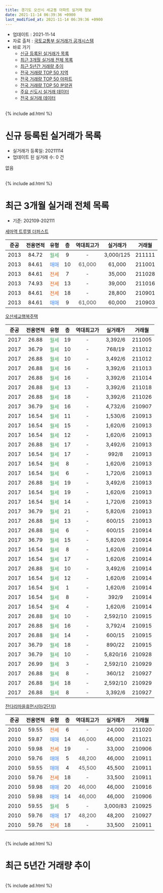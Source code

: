 ```yaml
---
title: 경기도 오산시 세교동 아파트 실거래 정보
date: 2021-11-14 06:39:36 +0900
last_modified_at: 2021-11-14 06:39:36 +0900
---
```


* 업데이트 : 2021-11-14
* 자료 출처 : [국토교통부 실거래가 공개시스템](http://rt.molit.go.kr)
* 바로 가기
    * [신규 등록된 실거래가 목록](#신규-등록된-실거래가-목록)
    * [최근 3개월 실거래 전체 목록](#최근-3개월-실거래-전체-목록)
    * [최근 5년간 거래량 추이](#최근-5년간-거래량-추이)
    * [전국 거래량 TOP 50 지역](https://inasie.github.io/apt-trade-info/최근-3개월-전국에서-가장-거래가-많이-발생한-지역)
    * [전국 거래량 TOP 50 아파트](https://inasie.github.io/apt-trade-info/최근-3개월-전국에서-가장-거래가-많이-발생한-아파트)
    * [전국 거래량 TOP 50 분양권](https://inasie.github.io/apt-trade-info/최근-3개월-전국에서-가장-거래가-많이-발생한-분양권)
    * [주요 신도시 실거래 데이터](https://inasie.github.io/apt-trade-info/주요-신도시)
    * [전국 실거래 데이터](https://inasie.github.io/apt-trade-info/전국)
<br>
{% include ad.html %}
<br>

# 신규 등록된 실거래가 목록
* 실거래가 등록일: 20211114
* 업데이트 된 실거래 수: 0 건

없음

<br>
{% include ad.html %}
<br>

# 최근 3개월 실거래 전체 목록
* 기준: 202109-202111


[세마역 트루엘 더퍼스트](https://search.naver.com/search.naver?query=%EA%B2%BD%EA%B8%B0%EB%8F%84+%EC%98%A4%EC%82%B0%EC%8B%9C+%EC%84%B8%EA%B5%90%EB%8F%99+%EC%84%B8%EB%A7%88%EC%97%AD+%ED%8A%B8%EB%A3%A8%EC%97%98+%EB%8D%94%ED%8D%BC%EC%8A%A4%ED%8A%B8)

|준공|전용면적|유형|층|역대최고가|실거래가|거래월|
|:---:|:---:|:---:|:---:|:---:|:---:|:---:|
|2013|84.72|<span style="color:#34a853">월세</span>|9|<span style="color:#444444">-</span>|3,000/125|211111|
|2013|84.61|<span style="color:#4285f3">매매</span>|10|<span style="color:#444444">61,000</span>|61,000|211001|
|2013|84.61|<span style="color:#ff5a00">전세</span>|7|<span style="color:#444444">-</span>|35,000|211028|
|2013|74.93|<span style="color:#ff5a00">전세</span>|13|<span style="color:#444444">-</span>|39,000|211016|
|2013|84.61|<span style="color:#ff5a00">전세</span>|18|<span style="color:#444444">-</span>|28,800|210901|
|2013|84.61|<span style="color:#4285f3">매매</span>|9|<span style="color:#444444">61,000</span>|60,000|210903|

[오산세교행복주택](https://search.naver.com/search.naver?query=%EA%B2%BD%EA%B8%B0%EB%8F%84+%EC%98%A4%EC%82%B0%EC%8B%9C+%EC%84%B8%EA%B5%90%EB%8F%99+%EC%98%A4%EC%82%B0%EC%84%B8%EA%B5%90%ED%96%89%EB%B3%B5%EC%A3%BC%ED%83%9D)

|준공|전용면적|유형|층|역대최고가|실거래가|거래월|
|:---:|:---:|:---:|:---:|:---:|:---:|:---:|
|2017|26.88|<span style="color:#34a853">월세</span>|19|<span style="color:#444444">-</span>|3,392/6|211005|
|2017|36.79|<span style="color:#34a853">월세</span>|10|<span style="color:#444444">-</span>|768/19|211012|
|2017|26.88|<span style="color:#34a853">월세</span>|10|<span style="color:#444444">-</span>|3,492/6|211012|
|2017|26.88|<span style="color:#34a853">월세</span>|16|<span style="color:#444444">-</span>|3,392/6|211013|
|2017|26.88|<span style="color:#34a853">월세</span>|16|<span style="color:#444444">-</span>|3,392/6|211014|
|2017|26.88|<span style="color:#34a853">월세</span>|13|<span style="color:#444444">-</span>|3,392/6|211018|
|2017|26.88|<span style="color:#34a853">월세</span>|18|<span style="color:#444444">-</span>|3,392/6|211026|
|2017|36.79|<span style="color:#34a853">월세</span>|16|<span style="color:#444444">-</span>|4,732/6|210907|
|2017|16.54|<span style="color:#34a853">월세</span>|11|<span style="color:#444444">-</span>|1,530/6|210913|
|2017|16.54|<span style="color:#34a853">월세</span>|15|<span style="color:#444444">-</span>|1,620/6|210913|
|2017|16.54|<span style="color:#34a853">월세</span>|12|<span style="color:#444444">-</span>|1,620/6|210913|
|2017|26.88|<span style="color:#34a853">월세</span>|17|<span style="color:#444444">-</span>|3,492/6|210913|
|2017|16.54|<span style="color:#34a853">월세</span>|17|<span style="color:#444444">-</span>|992/8|210913|
|2017|16.54|<span style="color:#34a853">월세</span>|8|<span style="color:#444444">-</span>|1,620/6|210913|
|2017|16.54|<span style="color:#34a853">월세</span>|6|<span style="color:#444444">-</span>|1,720/6|210913|
|2017|26.88|<span style="color:#34a853">월세</span>|19|<span style="color:#444444">-</span>|3,492/6|210913|
|2017|16.54|<span style="color:#34a853">월세</span>|19|<span style="color:#444444">-</span>|1,620/6|210913|
|2017|16.54|<span style="color:#34a853">월세</span>|14|<span style="color:#444444">-</span>|1,720/6|210913|
|2017|36.79|<span style="color:#34a853">월세</span>|21|<span style="color:#444444">-</span>|5,820/6|210913|
|2017|26.88|<span style="color:#34a853">월세</span>|13|<span style="color:#444444">-</span>|600/15|210913|
|2017|26.88|<span style="color:#34a853">월세</span>|6|<span style="color:#444444">-</span>|600/15|210914|
|2017|36.79|<span style="color:#34a853">월세</span>|15|<span style="color:#444444">-</span>|5,820/6|210914|
|2017|16.54|<span style="color:#34a853">월세</span>|8|<span style="color:#444444">-</span>|1,620/6|210914|
|2017|16.54|<span style="color:#34a853">월세</span>|17|<span style="color:#444444">-</span>|1,620/6|210914|
|2017|26.88|<span style="color:#34a853">월세</span>|10|<span style="color:#444444">-</span>|3,492/6|210914|
|2017|16.54|<span style="color:#34a853">월세</span>|12|<span style="color:#444444">-</span>|1,620/6|210914|
|2017|16.54|<span style="color:#34a853">월세</span>|1|<span style="color:#444444">-</span>|1,620/6|210914|
|2017|16.54|<span style="color:#34a853">월세</span>|8|<span style="color:#444444">-</span>|392/9|210914|
|2017|16.54|<span style="color:#34a853">월세</span>|4|<span style="color:#444444">-</span>|1,620/6|210914|
|2017|26.88|<span style="color:#34a853">월세</span>|10|<span style="color:#444444">-</span>|2,592/10|210915|
|2017|26.88|<span style="color:#34a853">월세</span>|16|<span style="color:#444444">-</span>|3,792/4|210915|
|2017|26.88|<span style="color:#34a853">월세</span>|14|<span style="color:#444444">-</span>|600/15|210915|
|2017|36.79|<span style="color:#34a853">월세</span>|18|<span style="color:#444444">-</span>|890/22|210915|
|2017|36.79|<span style="color:#34a853">월세</span>|10|<span style="color:#444444">-</span>|5,820/16|210928|
|2017|26.99|<span style="color:#34a853">월세</span>|3|<span style="color:#444444">-</span>|2,592/10|210929|
|2017|26.88|<span style="color:#34a853">월세</span>|8|<span style="color:#444444">-</span>|360/12|210927|
|2017|26.88|<span style="color:#34a853">월세</span>|18|<span style="color:#444444">-</span>|2,592/10|210929|
|2017|26.88|<span style="color:#34a853">월세</span>|8|<span style="color:#444444">-</span>|3,392/6|210927|


<script async src="//pagead2.googlesyndication.com/pagead/js/adsbygoogle.js"></script>
<!-- 기본 -->
<ins class="adsbygoogle"
     style="display:block"
     data-ad-client="ca-pub-2446590836940007"
     data-ad-slot="1659523306"
     data-ad-format="auto"
     data-full-width-responsive="true"></ins>
<script>
(adsbygoogle = window.adsbygoogle || []).push({});
</script>


[잔다리마을휴먼시아(2단지)](https://search.naver.com/search.naver?query=%EA%B2%BD%EA%B8%B0%EB%8F%84+%EC%98%A4%EC%82%B0%EC%8B%9C+%EC%84%B8%EA%B5%90%EB%8F%99+%EC%9E%94%EB%8B%A4%EB%A6%AC%EB%A7%88%EC%9D%84%ED%9C%B4%EB%A8%BC%EC%8B%9C%EC%95%84%282%EB%8B%A8%EC%A7%80%29)

|준공|전용면적|유형|층|역대최고가|실거래가|거래월|
|:---:|:---:|:---:|:---:|:---:|:---:|:---:|
|2010|59.55|<span style="color:#ff5a00">전세</span>|6|<span style="color:#444444">-</span>|24,000|211020|
|2010|59.87|<span style="color:#4285f3">매매</span>|14|<span style="color:#444444">46,000</span>|46,000|211021|
|2010|59.98|<span style="color:#ff5a00">전세</span>|19|<span style="color:#444444">-</span>|33,000|210906|
|2010|59.76|<span style="color:#4285f3">매매</span>|5|<span style="color:#444444">48,200</span>|46,000|210911|
|2010|59.55|<span style="color:#4285f3">매매</span>|4|<span style="color:#444444">45,500</span>|45,500|210911|
|2010|59.76|<span style="color:#ff5a00">전세</span>|18|<span style="color:#444444">-</span>|33,500|210911|
|2010|59.98|<span style="color:#4285f3">매매</span>|20|<span style="color:#444444">46,000</span>|46,000|210916|
|2010|59.98|<span style="color:#4285f3">매매</span>|14|<span style="color:#444444">46,000</span>|46,000|210906|
|2010|59.55|<span style="color:#34a853">월세</span>|5|<span style="color:#444444">-</span>|3,000/83|210925|
|2010|59.76|<span style="color:#4285f3">매매</span>|17|<span style="color:#444444">48,200</span>|48,200|210927|
|2010|59.76|<span style="color:#ff5a00">전세</span>|18|<span style="color:#444444">-</span>|33,500|210911|


<br>
{% include ad.html %}
<br>

# 최근 5년간 거래량 추이


<div style="width:100%;">
    <canvas id="deal_progress" height="200"></canvas>
</div>

<script>
new Chart(document.getElementById("deal_progress"), {
    type: 'line',
    data: {
        labels: ['201611','201612','201701','201702','201703','201704','201705','201706','201707','201708','201709','201710','201711','201712','201801','201802','201803','201804','201805','201806','201807','201808','201809','201810','201811','201812','201901','201902','201903','201904','201905','201906','201907','201908','201909','201910','201911','201912','202001','202002','202003','202004','202005','202006','202007','202008','202009','202010','202011','202012','202101','202102','202103','202104','202105','202106','202107','202108','202109','202110','202111'],
        datasets: [{
            label: '매매',
            pointRadius: 1,
            data: [4, 4, 2, 3, 3, 1, 9, 10, 6, 3, 9, 4, 2, 3, 4, 5, 7, 3, 2, 8, 2, 11, 6, 6, 10, 5, 8, 7, 5, 3, 2, 5, 6, 5, 4, 4, 8, 11, 34, 33, 7, 4, 4, 9, 13, 6, 39, 21, 12, 31, 15, 14, 8, 24, 40, 5, 15, 14, 6, 2, 0],
            borderColor: "rgba(255, 201, 14, 1)",
            backgroundColor: "rgba(255, 201, 14, 0.5)",
            fill: false,
            lineTension: 0
        },{
            label: '전월세',
            pointRadius: 1,
            data: [1, 4, 6, 8, 4, 4, 4, 5, 16, 6, 8, 6, 3, 14, 27, 16, 5, 3, 5, 7, 19, 54, 16, 5, 4, 5, 8, 4, 6, 3, 1, 0, 2, 45, 18, 13, 9, 14, 8, 225, 7, 6, 5, 53, 7, 1, 53, 56, 20, 11, 19, 10, 17, 9, 13, 16, 12, 11, 36, 10, 1],
            borderColor: "rgba(0, 141, 185, 1)",
            backgroundColor: "rgba(0, 141, 185, 0.5)",
            fill: false,
            lineTension: 0
        }
        ]
    },
    options: {
        responsive: true,
        title: {
            display: false
        },
        tooltips: {
            mode: 'index',
            intersect: false
        },
        hover: {
            mode: 'nearest',
            intersect: true
        },
        scales: {
            xAxes: [{
                display: true,
                scaleLabel: {
                    display: true,
                    labelString: '년/월'
                }
            }],
            yAxes: [{
                display: true,
                ticks: {
                    suggestedMin: 0,
                },
                scaleLabel: {
                    display: true,
                    labelString: '실거래 수'
                }
            }]
        }
    }
});

</script>


<br>
{% include ad.html %}
<br>

